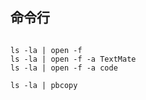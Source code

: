 ## 命令行

```

ls -la | open -f
ls -la | open -f -a TextMate
ls -la | open -f -a code

ls -la | pbcopy

```



